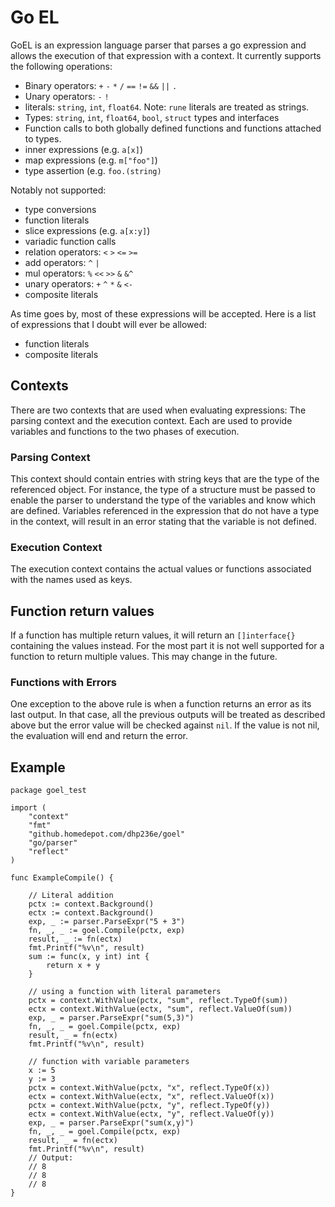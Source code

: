 


# Go EL
GoEL is an expression language parser that parses a go expression and
allows the execution of that expression with a context.  It currently
supports the following operations:

* Binary operators: `+` `-` `*` `/` `==` `!=` `&&` `||` `.`
* Unary operators: `-` `!`
* literals: `string`, `int`, `float64`.
  Note: `rune` literals are treated as strings.
* Types: `string`, `int`, `float64`, `bool`, `struct` types and interfaces
* Function calls to both globally defined functions and functions 
  attached to types.
* inner expressions (e.g. `a[x]`)
* map expressions (e.g. `m["foo"]`)
* type assertion (e.g. `foo.(string)`

Notably not supported:
* type conversions
* function literals
* slice expressions (e.g. `a[x:y]`)
* variadic function calls
* relation operators: `<` `>` `<=` `>=` 
* add operators: `^` `|`
* mul operators: `%` `<<` `>>` `&` `&^`
* unary operators: `+` `^` `*` `&` `<-`
* composite literals

As time goes by, most of these expressions will be accepted.  Here is a
list of expressions that I doubt will ever be allowed:

* function literals
* composite literals

## Contexts
There are two contexts that are used when evaluating expressions: The
parsing context and the execution context.  Each are used to provide
variables and functions to the two phases of execution.

### Parsing Context
This context should contain entries with string keys that are the type
of the referenced object.  For instance, the type of a structure must be
passed to enable the parser to understand the type of the variables and
know which are defined.  Variables referenced in the expression that do
not have a type in the context, will result in an error stating that the
variable is not defined.

### Execution Context
The execution context contains the actual values or functions associated
with the names used as keys.

## Function return values
If a function has multiple return values, it will return an 
`[]interface{}` containing the values instead.  For the most part it is
not well supported for a function to return multiple values.  This may
change in the future.

### Functions with Errors
One exception to the above rule is when a function returns an error as
its last output.  In that case, all the previous outputs will be treated
as described above but the error value will be checked against `nil`. If
the value is not nil, the evaluation will end and return the error.

## Example

```golang
package goel_test

import (
	"context"
	"fmt"
	"github.homedepot.com/dhp236e/goel"
	"go/parser"
	"reflect"
)

func ExampleCompile() {

    // Literal addition
	pctx := context.Background()
	ectx := context.Background()
	exp, _ := parser.ParseExpr("5 + 3")
	fn, _, _ := goel.Compile(pctx, exp)
	result, _ := fn(ectx)
	fmt.Printf("%v\n", result)
	sum := func(x, y int) int {
		return x + y
	}

    // using a function with literal parameters
	pctx = context.WithValue(pctx, "sum", reflect.TypeOf(sum))
	ectx = context.WithValue(ectx, "sum", reflect.ValueOf(sum))
	exp, _ = parser.ParseExpr("sum(5,3)")
	fn, _, _ = goel.Compile(pctx, exp)
	result, _ = fn(ectx)
	fmt.Printf("%v\n", result)

    // function with variable parameters
	x := 5
	y := 3
	pctx = context.WithValue(pctx, "x", reflect.TypeOf(x))
	ectx = context.WithValue(ectx, "x", reflect.ValueOf(x))
	pctx = context.WithValue(pctx, "y", reflect.TypeOf(y))
	ectx = context.WithValue(ectx, "y", reflect.ValueOf(y))
	exp, _ = parser.ParseExpr("sum(x,y)")
	fn, _, _ = goel.Compile(pctx, exp)
	result, _ = fn(ectx)
	fmt.Printf("%v\n", result)
	// Output:
	// 8
	// 8
	// 8
}
```
